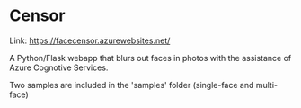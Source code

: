 # Censor

Link: https://facecensor.azurewebsites.net/

A Python/Flask webapp that blurs out faces in photos with the assistance of Azure Cognotive Services.

Two samples are included in the 'samples' folder (single-face and multi-face)
